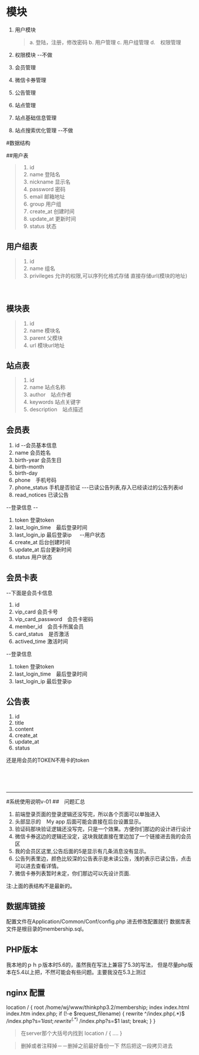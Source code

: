 ﻿# 模块
1. 用户模块
   > a. 登陆，注册，修改密码
   > b. 用户管理
   > c. 用户组管理
   > d.　权限管理


 2. 权限模块  --不做
3. 会员管理
4. 微信卡券管理
5. 公告管理
6. 站点管理
 1. 站点基础信息管理
 2. 站点搜索优化管理  --不做


#数据结构

##用户表

> 1. id
> 2. name 登陆名
> 3. nickname  显示名
> 3. password   密码
> 2. email  邮箱地址
> 4. group  用户组
> 5. create_at  创建时间
> 6. update_at  更新时间
> 6. status    状态

## 用户组表

> 1. id
> 2. name  组名
> 3. privileges  允许的权限,可以序列化格式存储 直接存储url(模块的地址)

　

## 模块表
> 1. id
> 2. name 模块名
> 3. parent 父模块
> 3. url  模块url地址


## 站点表
>1. id
>2. name 站点名称
>3. author　站点作者
>4. keywords 站点关键字
>3. description　站点描述

## 会员表
1. id
--会员基本信息
2. name 会员姓名
3. birth-year 会员生日
4. birth-month
5. birth-day
3. phone　手机号码
4. phone_status 手机是否验证
---已读公告列表,存入已经读过的公告列表id
4. read_notices 已读公告

--登录信息 --
1. token  登录token
5. last_login_time　最后登录时间
6. last_login_ip  最后登录ip
　
--用户状态　
1. create_at 后台创建时间
2. update_at 后台更新时间
3. status 用户状态

## 会员卡表
--下面是会员卡信息
1. id
1. vip_card 会员卡号
2. vip_card_password　会员卡密码
3. member_id　会员卡所属会员
3. card_status　是否激活
4. actived_time 激活时间

--登录信息
1. token  登录token
5. last_login_time　最后登录时间
6. last_login_ip  最后登录ip



## 公告表
1. id
2. title
3. content
4. create_at
5. update_at
6. status


还是用会员的TOKEN不用卡的token

　　
------------------------------
------------------------------
#系统使用说明v-01
##　问题汇总
1. 前端登录页面的登录逻辑还没写完，所以各个页面可以单独进入
2. 头部显示的　Ｍy app 后面可能会直接在后台设置显示。
3. 验证码那块验证逻辑还没写完，只是一个效果。方便你们那边的设计进行设计
4. 微信卡券这边的逻辑还没定，这块我就直接在里边加了一个链接进去我的会员区
5. 我的会员区这里,公告后面的5是显示有几条消息没有显示。
6. 公告列表里边，颜色比较深的公告表示是未读公告，浅的表示已读公告，点击可以进去查看详情。
7. 微信卡券列表暂时未定，你们那边可以先设计页面.

注:上面的表结构不是最新的。


## 数据库链接
配置文件在Application/Common/Conf/config.php
进去修改配置就行
数据库表文件是根目录的membership.sql。

## PHP版本
我本地的ｐｈｐ版本时5.6的，虽然我在写法上兼容了5.3的写法，
但是尽量php版本在5.4以上把，不然可能会有些问题。主要我没在5.3上测过


## nginx 配置

location / {
            root /home/wj/www/thinkphp3.2/membership;
            index index.html index.htm index.php;
            if (!-e $request_filename) {
            rewrite ^/index.php(.*)$ /index.php?s=$1 last;
            rewrite ^(.*)$ /index.php?s=$1 last;
            break;
            }
         }

> 在server那个大括号内找到
>      location / {
>      ....
>      }

>删掉或者注释掉－－删掉之前最好备份一下
>然后把这一段拷贝进去







